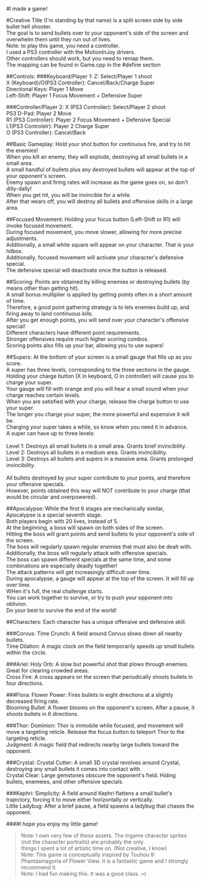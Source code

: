 #I made a game!

#Creative Title (I'm standing by that name) 
is a split screen side by side bullet hell shooter.</br>
The goal is to send bullets over to your opponent's side of the screen and overwhelm them until they run out of lives.</br>
Note: to play this game, you need a controller.</br>
I used a PS3 controller with the MotionInJoy drivers.</br>
Other controllers should work, but you need to remap them.</br>
The mapping can be found in Game.cpp in the #define section</br>


##Controls:
###Keyboard/Player 1:
Z: Select/Player 1 shoot</br>
X (Keyboard)/O(PS3 Controller): Cancel/Back/Charge Super</br>
Directional Keys: Player 1 Move</br>
Left-Shift: Player 1 Focus Movement + Defensive Super</br>


###Controller/Player 2:
X (PS3 Controller): Select/Player 2 shoot</br>
PS3 D-Pad: Player 2 Move</br>
R1 (PS3 Controller): Player 2 Focus Movement + Defensive Special</br>
L1(PS3 Controlelr): Player 2 Charge Super</br>
O (PS3 Controller): Cancel/Back</br>

##Basic Gameplay:
Hold your shot button for continuous fire, and try to hit the enemies!</br>
When you kill an enemy, they will explode, destroying all small bullets in a small area.</br>
A small handful of bullets plus any destroyed bullets will appear at the top of your opponent's screen.</br>
Enemy spawn and firing rates will increase as the game goes on, so don't dilly-dally!</br>
When you get hit, you will be invincible for a while.</br>
After that wears off, you will destroy all bullets and offensive skills in a large area.</br>

##Focused Movement:
Holding your focus button (Left-Shift or R1) will invoke focused movement.</br>
During focused movement, you move slower, allowing for more precise adjustments.</br>
Additionally, a small white square will appear on your character.  That is your hitbox.</br>
Additionally, focused movement will activate your character's defensive special.</br>
The defensive special will deactivate once the button is released.</br>

##Scoring:
Points are obtained by killing enemies or destroying bullets (by means other than getting hit).</br>
A small bonus multiplier is applied by getting points often in a short amount of time.</br>
Therefore, a good point gathering strategy is to lets enemies build up, and firing away to land continuous kills.</br>
After you get enough points, you will send over your character's offensive special!</br>
Different characters have different point requirements.</br>
Stronger offensives require much higher scoring combos.</br>
Scoring points also fills up your bar, allowing you to use supers!</br>

##Supers:
At the bottom of your screen is a small gauge that fills up as you score.</br>
A super has three levels, corresponding to the three sections in the gauge.</br>
Holding your charge button (X in keyboard, O in controller) will cause you to charge your super.</br>
Your gauge will fill with orange and you will hear a small sound when your charge reaches certain levels.</br>
When you are satisfied with your charge, release the charge button to use your super.</br>
The longer you charge your super, the more powerful and expensive it will be.</br>
Charging your super takes a while, so know when you need it in advance.</br>
A super can have up to three levels:</br></br>
Level 1: Destroys all small bullets in a small area.  Grants brief invincibility.</br>
Level 2: Destroys all bullets in a medium area.  Grants invincibility.</br>
Level 3: Destroys all bullets and supers in a massive area.  Grants prolonged invincibility.</br></br>
All bullets destroyed by your super contribute to your points, and therefore your offensive specials.</br>
However, points obtained this way will NOT contribute to your charge (that would be circular and overpowered).</br>

##Apocalypse:
While the first 6 stages are mechanically similar, Apocalypse is a special seventh stage.</br>
Both players begin with 20 lives, instead of 5.</br>
At the beginning, a boss will spawn on both sides of the screen.</br>
Hitting the boss will grant points and send bullets to your opponent's side of the screen.</br>
The boss will regularly spawn regular enemies that must also be dealt with.</br>
Additionally, the boss will regularly attack with offensive specials.</br>
The boss can spawn different specials at the same time, and some combinations are especially deadly together!</br>
The attack patterns will get increasingly difficult over time.</br>
During apocalypse, a gauge will appear at the top of the screen.  It will fill up over time.</br>
WHen it's full, the real challenge starts.</br>
You can work together to survive, or try to push your opponent into oblivion.</br>
Do your best to survive the end of the world!</br>

##Characters:
Each character has a unique offensive and defensive skill.

###Corvus:
Time Crunch: A field around Corvus slows down all nearby bullets.</br>
Time Dilation: A magic clock on the field temporarily speeds up small bullets within the circle.</br>

###Ariel:
Holy Orb: A slow but powerful shot that plows through enemies.  Great for clearing crowded areas.</br>
Cross Fire: A cross appears on the screen that periodically shoots bullets in four directions.</br>

###Flora:
Flower Power: Fires bullets in eight directions at a slightly decreased firing rate.</br>
Blooming Bullet: A flower blooms on the opponent's screen.  After a pause, it shoots bullets in 6 directions.</br>

###Thor:
Dominion: Thor is immobile while focused, and movement will move a targeting reticle.  Release the focus button to teleport Thor to the targeting reticle.</br>
Judgment: A magic field that redirects nearby large bullets toward the opponent.</br>

###Crystal:
Crystal Cutter: A small 3D crystal revolves around Crystal, destroying any small bullets it comes into contact with.</br>
Crystal Clear: Large gemstones obscure the opponent's field.  Hiding bullets, enemeies, and other offensive specials.</br>

###Kephri:
Simplicity: A field around Kephri flattens a small bullet's trajectory, forcing it to move either horizontally or vertically.</br>
Little Ladybug: After a brief pause, a field spawns a ladybug that chases the opponent.</br>

####I hope you enjoy my little game!</br>
>Note: I own very few of these assets. The ingame character sprites (not the character portraits) are probably the only</br> things I spent a lot of artistic time on. (Not creative, I know)</br>
>Note: This game is conceptually inspired by Touhou 9: Phantasmagoria of Flower View.  It is a fantastic game and I strongly recommend it.</br>
>Note: I had fun making this.  It was a good class.  =)

